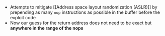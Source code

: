 - Attempts to mitigate [[Address space layout randomization (ASLR)]] by prepending as many `nop` instructions as possible in the buffer before the exploit code
- Now our guess for the return address does not need to be exact but **anywhere in the range of the nops**